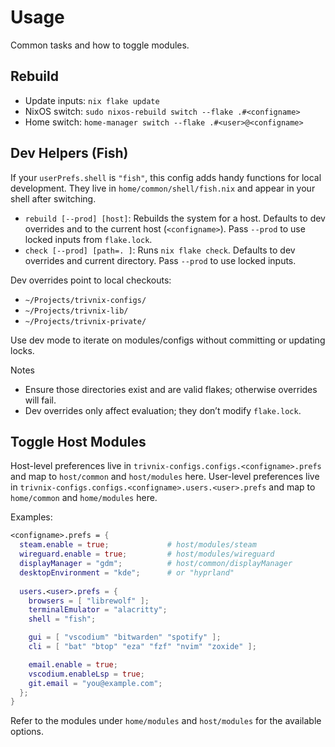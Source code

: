 # Usage

Common tasks and how to toggle modules.

## Rebuild

- Update inputs: `nix flake update`
- NixOS switch: `sudo nixos-rebuild switch --flake .#<configname>`
- Home switch: `home-manager switch --flake .#<user>@<configname>`

## Dev Helpers (Fish)

If your `userPrefs.shell` is `"fish"`, this config adds handy functions for local development. They live in `home/common/shell/fish.nix` and appear in your shell after switching.

- `rebuild [--prod] [host]`: Rebuilds the system for a host. Defaults to dev overrides and to the current host (`<configname>`). Pass `--prod` to use locked inputs from `flake.lock`.
- `check [--prod] [path=. ]`: Runs `nix flake check`. Defaults to dev overrides and current directory. Pass `--prod` to use locked inputs.

Dev overrides point to local checkouts:
- `~/Projects/trivnix-configs/`
- `~/Projects/trivnix-lib/`
- `~/Projects/trivnix-private/`

Use dev mode to iterate on modules/configs without committing or updating locks.

Notes

- Ensure those directories exist and are valid flakes; otherwise overrides will fail.
- Dev overrides only affect evaluation; they don’t modify `flake.lock`.

## Toggle Host Modules

Host-level preferences live in `trivnix-configs.configs.<configname>.prefs` and map to `host/common` and `host/modules` here.
User-level preferences live in `trivnix-configs.configs.<configname>.users.<user>.prefs` and map to `home/common` and `home/modules` here.

Examples:

```nix
<configname>.prefs = {
  steam.enable = true;             # host/modules/steam
  wireguard.enable = true;         # host/modules/wireguard
  displayManager = "gdm";          # host/common/displayManager
  desktopEnvironment = "kde";      # or "hyprland"
  
  users.<user>.prefs = {
    browsers = [ "librewolf" ];
    terminalEmulator = "alacritty";
    shell = "fish";

    gui = [ "vscodium" "bitwarden" "spotify" ];
    cli = [ "bat" "btop" "eza" "fzf" "nvim" "zoxide" ];

    email.enable = true;
    vscodium.enableLsp = true;
    git.email = "you@example.com";
  };
}
```

Refer to the modules under `home/modules` and `host/modules` for the available options.
